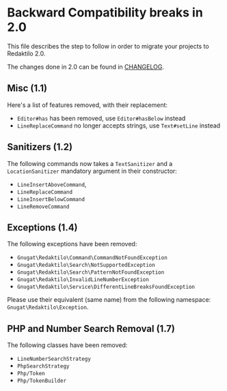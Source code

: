 # Backward Compatibility breaks in 2.0

This file describes the step to follow in order to migrate your projects to
Redaktilo 2.0.

The changes done in 2.0 can be found in [CHANGELOG](./CHANGELOG.md).

## Misc (1.1)

Here's a list of features removed, with their replacement:

* `Editor#has` has been removed, use `Editor#hasBelow` instead
* `LineReplaceCommand` no longer accepts strings, use `Text#setLine` instead

## Sanitizers (1.2)

The following commands now takes a `TextSanitizer` and a `LocationSanitizer`
mandatory argument in their constructor:

* `LineInsertAboveCommand`,
* `LineReplaceCommand`
* `LineInsertBelowCommand`
* `LineRemoveCommand`

## Exceptions (1.4)

The following exceptions have been removed:

* `Gnugat\Redaktilo\Command\CommandNotFoundException`
* `Gnugat\Redaktilo\Search\NotSupportedException`
* `Gnugat\Redaktilo\Search\PatternNotFoundException`
* `Gnugat\Redaktilo\InvalidLineNumberException`
* `Gnugat\Redaktilo\Service\DifferentLineBreaksFoundException`

Please use their equivalent (same name) from the following namespace:
`Gnugat\Redaktilo\Exception`.

## PHP and Number Search Removal (1.7)

The following classes have been removed:

* `LineNumberSearchStrategy`
* `PhpSearchStrategy`
* `Php/Token`
* `Php/TokenBuilder`
